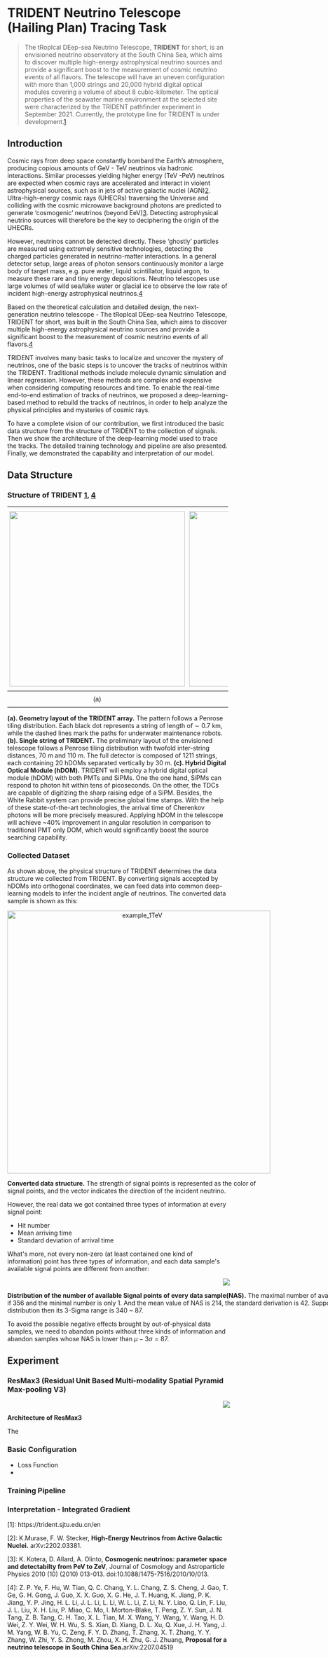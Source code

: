 # TRIDENT Neutrino Telescope (Hailing Plan) Tracing Task


> The tRopIcal DEep-sea Neutrino Telescope, **TRIDENT** for short, is an envisioned neutrino observatory at the South China Sea, which aims to discover multiple high-energy astrophysical neutrino sources and provide a significant boost to the measurement of cosmic neutrino events of all flavors. The telescope will have an uneven configuration with more than 1,000 strings and 20,000 hybrid digital optical modules covering a volume of about 8 cubic-kilometer. The optical properties of the seawater marine environment at the selected site were characterized by the TRIDENT pathfinder experiment in September 2021. Currently, the prototype line for TRIDENT is under development.[1](#ref1)

## Introduction

Cosmic rays from deep space constantly bombard the Earth’s atmosphere, producing copious amounts of GeV - TeV neutrinos via hadronic interactions. Similar processes yielding higher energy (TeV -PeV) neutrinos are expected when cosmic rays are accelerated and interact in violent astrophysical sources, such as in jets of active galactic nuclei (AGN)[2](#ref2). Ultra-high-energy cosmic rays (UHECRs) traversing the Universe and colliding with the cosmic microwave background photons are predicted to generate ‘cosmogenic’ neutrinos (beyond EeV)[3](#ref3). Detecting astrophysical neutrino sources
will therefore be the key to deciphering the origin of the UHECRs.

However, neutrinos cannot be detected directly. These ‘ghostly’ particles are measured using extremely sensitive technologies, detecting the charged particles generated in neutrino-matter interactions. In a general detector setup, large areas of photon sensors continuously monitor a large body of target mass, e.g. pure water, liquid scintillator, liquid argon, to measure these rare and tiny energy depositions. Neutrino telescopes use large volumes of wild sea/lake water or glacial ice to observe the low rate of incident high-energy astrophysical neutrinos.[4](#ref4)

Based on the theoretical calculation and detailed design, the next-generation neutrino telescope - The tRopIcal DEep-sea Neutrino Telescope, TRIDENT for short, was built in the South China Sea, which aims to discover multiple high-energy astrophysical neutrino sources and provide a significant boost to the measurement of cosmic neutrino events of all flavors.[4](#ref4)

TRIDENT involves many basic tasks to localize and uncover the mystery of neutrinos, one of the basic steps is to uncover the tracks of neutrinos within the TRIDENT. Traditional methods include molecule dynamic simulation and linear regression. However, these methods are complex and expensive when considering computing resources and time. To enable the real-time end-to-end estimation of tracks of neutrinos, we proposed a deep-learning-based method to rebuild the tracks of neutrinos, in order to help analyze the physical principles and mysteries of cosmic rays. 

To have a complete vision of our contribution, we first introduced the basic data structure from the structure of TRIDENT to the collection of signals. Then we show the architecture of the deep-learning model used to trace the tracks. The detailed training technology and pipeline are also presented. Finally, we demonstrated the capability and interpretation of our model.

## Data Structure
### Structure of TRIDENT [1](#ref1), [4](#ref4)

<center>
    <table style="border-collapse:collapse;border-spacing:0" class="tg" frame=void rules=none>
    <thead>
        <tr>
            <th style="font-family:Arial, sans-serif;font-size:14px;font-weight:bold;overflow:hidden;padding:10px 5px;text-align:center;vertical-align:top;word-break:normal"><img src='https://github.com/Airscker/DeepMuon/blob/site/blogs/trident/trident_design.png?raw=true' height='400px'></th>
            <th style="font-family:Arial, sans-serif;font-size:14px;font-weight:bold;overflow:hidden;padding:10px 5px;text-align:center;vertical-align:top;word-break:normal"><img src='https://github.com/Airscker/DeepMuon/blob/site/blogs/trident/trident_string.jpg?raw=true' height='400px'></th>
            <th style="font-family:Arial, sans-serif;font-size:14px;font-weight:bold;overflow:hidden;padding:10px 5px;text-align:center;vertical-align:top;word-break:normal"><img src='https://github.com/Airscker/DeepMuon/blob/site/blogs/trident/HDOM.jpg?raw=true' height='400px'></th>
    </thead>
    <tbody>
        <tr>
            <td style="font-family:Arial, sans-serif;font-size:14px;overflow:hidden;padding:10px 5px;text-align:center;vertical-align:top;word-break:normal">(a)</td>
            <td style="font-family:Arial, sans-serif;font-size:14px;overflow:hidden;padding:10px 5px;text-align:center;vertical-align:top;word-break:normal">(b)</td>
            <td style="font-family:Arial, sans-serif;font-size:14px;overflow:hidden;padding:10px 5px;text-align:center;vertical-align:top;word-break:normal">(c)</td>
        </tr>
    </tbody>
</table>
<p align='left'><b>(a). Geometry layout of the TRIDENT array.</b> The pattern follows a Penrose tiling distribution. Each black dot represents a string of length of ∼ 0.7 km, while the dashed lines mark the paths for underwater maintenance robots. <b>(b). Single string of TRIDENT.</b> The preliminary layout of the envisioned telescope follows a Penrose tiling distribution with twofold inter-string distances, 70 m and 110 m. The full detector is composed of 1211 strings, each containing 20 hDOMs separated vertically by 30 m. <b>(c). Hybrid Digital Optical Module (hDOM).</b> TRIDENT will employ a hybrid digital optical module (hDOM) with both PMTs and SiPMs. One the one hand, SiPMs can respond to photon hit within tens of picoseconds. On the other, the TDCs are capable of digitizing the sharp raising edge of a SiPM. Besides, the White Rabbit system can provide precise global time stamps. With the help of these state-of-the-art technologies, the arrival time of Cherenkov photons will be more precisely measured. Applying hDOM in the telescope will achieve ~40% improvement in angular resolution in comparison to traditional PMT only DOM, which would significantly boost the source searching capability.</p>
</center>



### Collected Dataset

As shown above, the physical structure of TRIDENT determines the data structure we collected from TRIDENT. By converting signals accepted by hDOMs into orthogonal coordinates, we can feed data into common deep-learning models to infer the incident angle of neutrinos. The converted data sample is shown as this:

<center><div style='width:600px'>
    <img src="https://github.com/Airscker/DeepMuon/blob/site/blogs/trident/example_1TeV.png?raw=true" alt="example_1TeV" width='600px'/>
    <p align='left'>
        <b>Converted data structure.</b> The strength of signal points is represented as the color of signal points, and the vector indicates the direction of the incident neutrino.
    </p>
    </div></center>



However, the real data we got contained three types of information at every signal point: 

- Hit number
- Mean arriving time
- Standard deviation of arrival time

What's more, not every non-zero (at least contained one kind of information) point has three types of information, and each data sample's available signal points are different from another:

<center><div style='width:1000px'><img src='https://github.com/Airscker/DeepMuon/blob/site/blogs/trident/dist.jpg?raw=true'><p align='left'>
    <b>Distribution of the number of available Signal points of every data sample(NAS).</b>
    The maximal number of available signal points within a data sample if 356 and the minimal number is only 1. And the mean value of NAS is 214, the standard derivation is 42. Suppose the distribution obeys normal distribution then its 3-Sigma range is 340 ~ 87.
    </p></div></center>

To avoid the possible negative effects brought by out-of-physical data samples, we need to abandon points without three kinds of information and abandon samples whose NAS is lower than $\mu-3\sigma=87$.

## Experiment

### ResMax3 (Residual Unit Based Multi-modality Spatial Pyramid Max-pooling V3)

<center><div style='width:1000px'><img src='https://github.com/Airscker/DeepMuon/blob/site/blogs/trident/resmax3.png?raw=true'></div><p align='left'>
    <b>Architecture of ResMax3</b>
    </p></center>

The 

### Basic Configuration

- Loss Function
- 

### Training Pipeline

### Interpretation - Integrated Gradient



<p id='ref1'>[1]: https://trident.sjtu.edu.cn/en</p>

<p id='ref2'>[2]: K.Murase, F. W. Stecker, <b>High-Energy Neutrinos from Active Galactic Nuclei.</b> arXv:2202.03381.</p>

<p id='ref3'>[3]: K. Kotera, D. Allard, A. Olinto, <b>Cosmogenic neutrinos: parameter space and detectabilty from PeV to ZeV</b>, Journal of Cosmology and Astroparticle Physics 2010 (10) (2010) 013-013. doi:10.1088/1475-7516/2010/10/013.</p>

<p id='ref4'>[4]: Z. P. Ye, F. Hu, W. Tian, Q. C. Chang, Y. L. Chang, Z. S. Cheng, J. Gao, T. Ge, G. H. Gong, J. Guo, X. X. Guo, X. G. He, J. T. Huang, K. Jiang, P. K. Jiang, Y. P. Jing, H. L. Li, J. L. Li, L. Li, W. L. Li, Z. Li, N. Y. Liao, Q. Lin, F. Liu, J. L. Liu, X. H. Liu, P. Miao, C. Mo, I. Morton-Blake, T. Peng, Z. Y. Sun, J. N. Tang, Z. B. Tang, C. H. Tao, X. L. Tian, M. X. Wang, Y. Wang, Y. Wang, H. D. Wei, Z. Y. Wei, W. H. Wu, S. S. Xian, D. Xiang, D. L. Xu, Q. Xue, J. H. Yang, J. M. Yang, W. B. Yu, C. Zeng, F. Y. D. Zhang, T. Zhang, X. T. Zhang, Y. Y. Zhang, W. Zhi, Y. S. Zhong, M. Zhou, X. H. Zhu, G. J. Zhuang, <b>Proposal for a neutrino telescope in South China Sea.</b>arXiv:2207.04519</p>